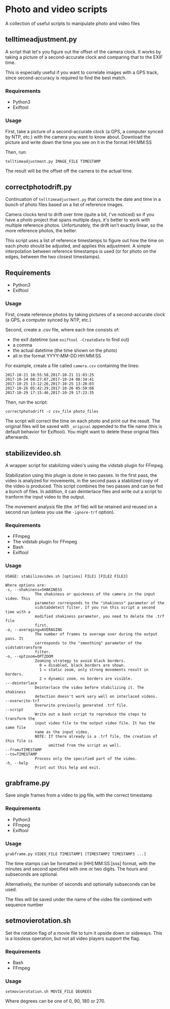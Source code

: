 # Photo and video scripts

A collection of useful scripts to manipulate photo and video files

## telltimeadjustment.py

A script that let's you figure out the offset of the camera clock. It works by taking a picture of a second-accurate clock and comparing that to the EXIF time.

This is especially useful if you want to correlate images with a GPS track, since second-accuracy is required to find the best match.

### Requirements

- Python3
- Exiftool

### Usage

First, take a picture of a second-accurate clock (a GPS, a computer synced by NTP, etc.) with the camera you want to know about. Download the picture and write down the time you see on it in the format HH:MM:SS

Then, run:

    telltimeadjustment.py IMAGE_FILE TIMESTAMP

The result will be the offset off the camera to the actual time.

## correctphotodrift.py

Continuation of ```telltimeadjustment.py``` that corrects the date and time in a bunch of photo files based on a list of reference images.

Camera clocks tend to drift over time (quite a bit, I've noticed) so if you have a photo project that spans multiple days, it's better to work with multiple reference photos. Unfortunately, the drift isn't exactly linear, so the more reference photos, the better.

This script uses a list of reference timestamps to figure out how the time on each photo should be adjusted, and applies this adjustment. A simple interpolation between reference timestamps is used (or for photo on the edges, between the two closest timestamps).

## Requirements

- Python3
- Exiftool

### Usage

First, create reference photos by taking pictures of a second-accurate clock (a GPS, a computer synced by NTP, etc.)

Second, create a .csv file, where each line consists of:

- the exif datetime (use ```exiftool -CreateDate``` to find out)
- a comma
- the actual datetime (the time shown on the photo)
- all in the format YYYY-MM-DD HH:MM:SS

For example, create a file called ```camera.csv``` containing the lines:

    2017-10-21 10:55:58,2017-10-21 11:03:25
    2017-10-24 08:27:07,2017-10-24 08:34:41
    2017-10-25 13:12:26,2017-10-25 13:20:03
    2017-10-26 05:42:29,2017-10-26 05:50:08
    2017-10-29 17:15:46,2017-10-29 17:23:35

Then, run the script:

    correctphotodrift -c csv_file photo_files
    
The script will correct the time on each photo and print out the result. The original files will be saved with ```_original``` appended to the file name (this is default behavior for Exiftool). You might want to delete these original files afterwards.

## stabilizevideo.sh

A wrapper script for stabilizing video's using the vidstab plugin for FFmpeg.

Stabilization using this plugin is done in two passes. In the first pass, the video is analyzed for movements, in the second pass a stabilized copy of the video is produced. This script combines the two passes and can be fed a bunch of files. In addition, it can deinterlace files and write out a script to tranform the input video to the output.

The movement analysis file (the .trf file) will be retained and reused on a second run (unless you use the ```-ignore-trf``` option).

### Requirements

- FFmpeg
- The vidstab plugin for FFmpeg
- Bash
- Exiftool

### Usage

    USAGE: stabilizevideo.sh [options] FILE1 [FILE2 FILE3]

    Where options are:
    -s, --shakiness=SHAKINESS 
                 The shakiness or quickness of the camera in the input video. This
                 parameter corresponds to the "shakiness" parameter of the
                 vidstabdetect filter. If you run this script a second time with a
                 modified shakiness parameter, you need to delete the .trf file 
                 first.
    -a, --averaging=AVERAGING
                 The number of frames to average over during the output pass. It
                 corresponds to the "smoothing" parameter of the vidstabtransform
                 filter.
    -o, --optzoom=OPTZOOM
                 Zooming strategy to avoid black borders.
                   0 = disabled, black borders are shown.
                   1 = static zoom, only strong movements result in borders.
                   2 = dynamic zoom, no borders are visible.
    ---deinterlace
                 Deinterlace the video before stabilizing it. The shakiness
                 detection doesn't work very well on interlaced videos.
    --overwrite-trf
                 Overwrite previously generated .trf file.
    --script
                 Write out a bash script to reproduce the steps to transform the
                 input video file to the output video file. It has the same file  
                 name as the input video.
                 NOTE: If there already is a .trf file, the creation of this file is
                       omitted from the script as well.
    --from=TIMESTAMP
    --to=TIMESTAMP
                 Process only the specified part of the video.
    -h, --help
                 Print out this help and exit.

## grabframe.py

Save single frames from a video to jpg file, with the correct timestamp

### Requirements

- Python3
- FFmpeg
- Exiftool

### Usage

    grabframe.py VIDEO_FILE TIMESTAMP1 [TIMESTAMP2 TIMESTAMP3 ...]
    
The time stamps can be formatted in [HH]:MM:SS.[sss] format, with the minutes and second specified with one or two digits. The hours and subseconds are optional.

Alternatively, the number of seconds and optionally subseconds can be used.

The files will be saved under the name of the video file combined with sequence number

## setmovierotation.sh

Set the rotation flag of a movie file to turn it upside down or sideways. This is a lossless operation, but not all video players support the flag.

### Requirements

- Bash
- FFmpeg

### Usage

    setmovierotation.sh MOVIE_FILE DEGREES

Where degrees can be one of 0, 90, 180 or 270.
